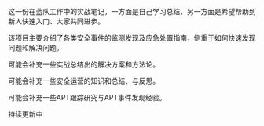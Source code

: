 这一份在蓝队工作中的实战笔记，一方面是自己学习总结、另一方面是希望帮助到新人快速入门、大家共同进步。

该项目主要介绍了各类安全事件的监测发现及应急处置指南，侧重于如何快速发现问题和解决问题。

可能会补充一些实战总结出的解决方案和方法论。

可能会补充一些安全运营的知识和总结、与反思。

可能会补充一些APT跟踪研究与APT事件发现经验。


持续更新中
